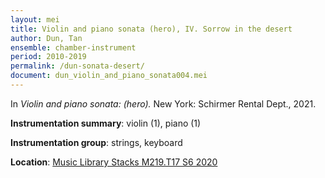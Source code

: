 ```yaml
---
layout: mei
title: Violin and piano sonata (hero), IV. Sorrow in the desert
author: Dun, Tan
ensemble: chamber-instrument
period: 2010-2019
permalink: /dun-sonata-desert/
document: dun_violin_and_piano_sonata004.mei
---
```


In *Violin and piano sonata: (hero).* New York: Schirmer Rental Dept., 2021.

**Instrumentation summary**: violin (1), piano (1)

**Instrumentation group**: strings, keyboard

**Location**: <a href="https://tufts.primo.exlibrisgroup.com/permalink/01TUN_INST/1kc9gia/alma991018616770203851" target="_blank">Music Library Stacks M219.T17 S6 2020</a>
